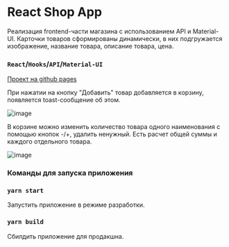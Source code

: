# React Shop App

Реализация frontend-части магазина с использованием API и Material-UI. Карточки товаров сформированы динамически, в них подгружается изображение, название товара, описание товара, цена.

### `React`/`Hooks`/`API`/`Material-UI`

 [Проект на github pages](https://mad-imp.github.io/react-shop/)

При нажатии на кнопку "Добавить" товар добавляется в корзину, появляется toast-сообщение об этом.

![image](https://user-images.githubusercontent.com/60294415/156784598-3b38dec4-7854-47f0-9693-07951864946f.png)

В корзине можно изменить количество товара одного наименования с помощью кнопок -/+, удалить ненужный. Есть расчет общей суммы и каждого отдельного товара.  

![image](https://user-images.githubusercontent.com/60294415/156784988-ddec3ded-4597-48f4-a8ba-2ab736e88d0a.png)


### Команды для запуска приложения
### `yarn start`
Запустить приложение в режиме разработки.

### `yarn build`
Сбилдить приложение для продакшна.

